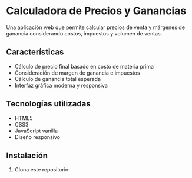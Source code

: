 # Calculadora de Precios y Ganancias

Una aplicación web que permite calcular precios de venta y márgenes de ganancia considerando costos, impuestos y volumen de ventas.

## Características

- Cálculo de precio final basado en costo de materia prima
- Consideración de margen de ganancia e impuestos
- Cálculo de ganancia total esperada
- Interfaz gráfica moderna y responsiva

## Tecnologías utilizadas

- HTML5
- CSS3
- JavaScript vanilla
- Diseño responsivo

## Instalación

1. Clona este repositorio: